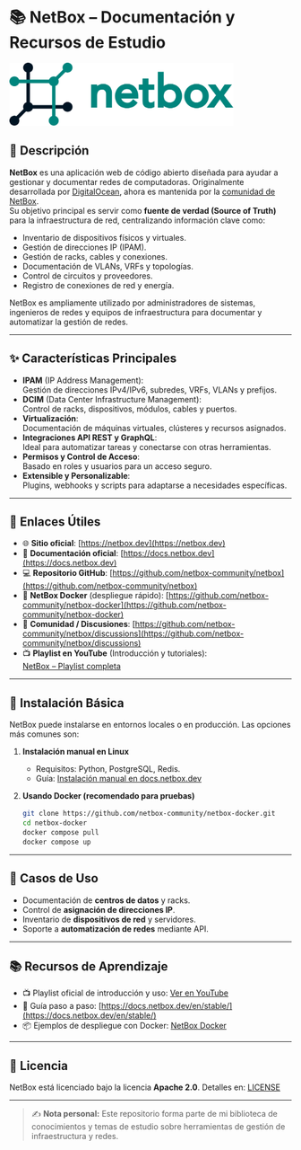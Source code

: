 # 📚 NetBox – Documentación y Recursos de Estudio

  <img src="https://raw.githubusercontent.com/netbox-community/netbox/main/docs/netbox_logo_light.svg" width="400" alt="NetBox logo" />



## 📖 Descripción
**NetBox** es una aplicación web de código abierto diseñada para ayudar a gestionar y documentar redes de computadoras. Originalmente desarrollada por [DigitalOcean](https://www.digitalocean.com), ahora es mantenida por la [comunidad de NetBox](https://github.com/netbox-community).  
Su objetivo principal es servir como **fuente de verdad (Source of Truth)** para la infraestructura de red, centralizando información clave como:

- Inventario de dispositivos físicos y virtuales.
- Gestión de direcciones IP (IPAM).
- Gestión de racks, cables y conexiones.
- Documentación de VLANs, VRFs y topologías.
- Control de circuitos y proveedores.
- Registro de conexiones de red y energía.

NetBox es ampliamente utilizado por administradores de sistemas, ingenieros de redes y equipos de infraestructura para documentar y automatizar la gestión de redes.

---

## ✨ Características Principales

- **IPAM** (IP Address Management):  
  Gestión de direcciones IPv4/IPv6, subredes, VRFs, VLANs y prefijos.
- **DCIM** (Data Center Infrastructure Management):  
  Control de racks, dispositivos, módulos, cables y puertos.
- **Virtualización**:  
  Documentación de máquinas virtuales, clústeres y recursos asignados.
- **Integraciones API REST y GraphQL**:  
  Ideal para automatizar tareas y conectarse con otras herramientas.
- **Permisos y Control de Acceso**:  
  Basado en roles y usuarios para un acceso seguro.
- **Extensible y Personalizable**:  
  Plugins, webhooks y scripts para adaptarse a necesidades específicas.

---

## 🔗 Enlaces Útiles

- 🌐 **Sitio oficial**: [https://netbox.dev](https://netbox.dev)  
- 📄 **Documentación oficial**: [https://docs.netbox.dev](https://docs.netbox.dev)  
- 💻 **Repositorio GitHub**: [https://github.com/netbox-community/netbox](https://github.com/netbox-community/netbox)  
- 🐳 **NetBox Docker** (despliegue rápido): [https://github.com/netbox-community/netbox-docker](https://github.com/netbox-community/netbox-docker)  
- 📢 **Comunidad / Discusiones**: [https://github.com/netbox-community/netbox/discussions](https://github.com/netbox-community/netbox/discussions)  
- 📺 **Playlist en YouTube** (Introducción y tutoriales):  
  [NetBox – Playlist completa](https://www.youtube.com/watch?v=ii_djUBOddA&list=PL3axWAyLEDFVQmaClQw9okadaNtWzrUIq)

---

## 🚀 Instalación Básica

NetBox puede instalarse en entornos locales o en producción. Las opciones más comunes son:

1. **Instalación manual en Linux**  
   - Requisitos: Python, PostgreSQL, Redis.
   - Guía: [Instalación manual en docs.netbox.dev](https://docs.netbox.dev/en/stable/installation/)

2. **Usando Docker (recomendado para pruebas)**  
   ```bash
   git clone https://github.com/netbox-community/netbox-docker.git
   cd netbox-docker
   docker compose pull
   docker compose up

---

## 📌 Casos de Uso

* Documentación de **centros de datos** y racks.
* Control de **asignación de direcciones IP**.
* Inventario de **dispositivos de red** y servidores.
* Soporte a **automatización de redes** mediante API.

---

## 📚 Recursos de Aprendizaje

* 📺 Playlist oficial de introducción y uso:
  [Ver en YouTube](https://www.youtube.com/watch?v=ii_djUBOddA&list=PL3axWAyLEDFVQmaClQw9okadaNtWzrUIq)
* 📄 Guía paso a paso: [https://docs.netbox.dev/en/stable/](https://docs.netbox.dev/en/stable/)
* 📦 Ejemplos de despliegue con Docker: [NetBox Docker](https://github.com/netbox-community/netbox-docker)

---

## 📜 Licencia

NetBox está licenciado bajo la licencia **Apache 2.0**.
Detalles en: [LICENSE](https://github.com/netbox-community/netbox/blob/develop/LICENSE.txt)

---

> ✍️ **Nota personal:** Este repositorio forma parte de mi biblioteca de conocimientos y temas de estudio sobre herramientas de gestión de infraestructura y redes.
